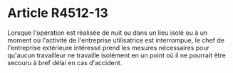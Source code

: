 # Article R4512-13

  
Lorsque l'opération est réalisée de nuit ou dans un lieu isolé ou à un moment où l'activité de l'entreprise utilisatrice est interrompue, le chef de l'entreprise extérieure intéressé prend les mesures nécessaires pour qu'aucun travailleur ne travaille isolément en un point où il ne pourrait être secouru à bref délai en cas d'accident.